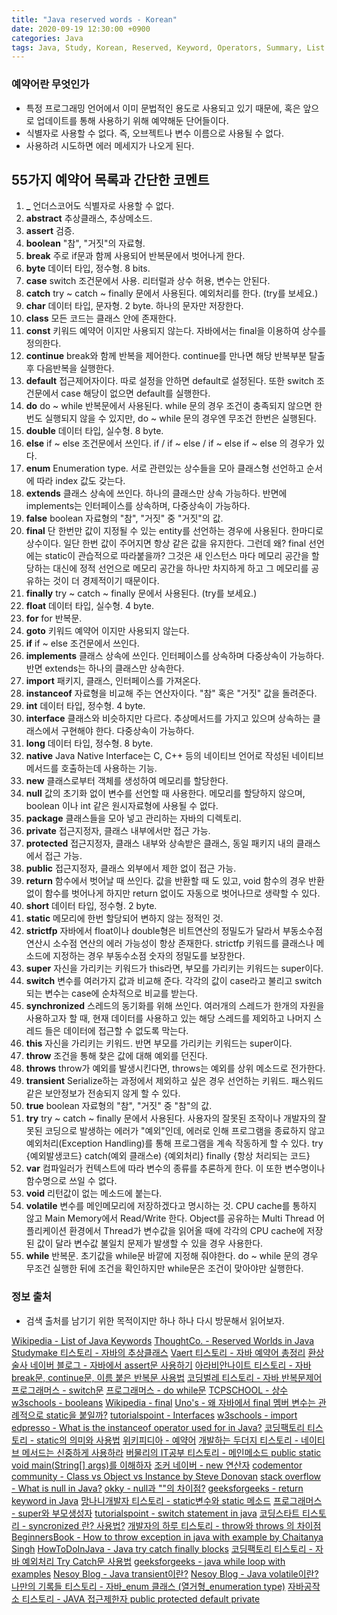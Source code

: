 ```yaml
---
title: "Java reserved words - Korean"
date: 2020-09-19 12:30:00 +0900
categories: Java
tags: Java, Study, Korean, Reserved, Keyword, Operators, Summary, List
---
```

### 예약어란 무엇인가
* 특정 프로그래밍 언어에서 이미 문법적인 용도로 사용되고 있기 때문에, 혹은 앞으로 업데이트를 통해 사용하기 위해 예약해둔 단어들이다.
* 식별자로 사용할 수 없다. 즉, 오브젝트나 변수 이름으로 사용될 수 없다.
* 사용하려 시도하면 에러 메세지가 나오게 된다.

## 55가지 예약어 목록과 간단한 코멘트

1. **_** 언더스코어도 식별자로 사용할 수 없다.
2. **abstract** 추상클래스, 추상메소드.
3. **assert** 검증.
4. **boolean** "참", "거짓"의 자료형.
5. **break** 주로 if문과 함께 사용되어 반복문에서 벗어나게 한다.
6. **byte** 데이터 타입, 정수형. 8 bits.
7. **case** switch 조건문에서 사용. 리터럴과 상수 허용, 변수는 안된다.
8. **catch** try ~ catch ~ finally 문에서 사용된다. 예외처리를 한다. (try를 보세요.)
9. **char** 데이터 타입, 문자형. 2 byte. 하나의 문자만 저장한다.
10. **class** 모든 코드는 클래스 안에 존재한다.
11. **const**  키워드 예약어 이지만 사용되지 않는다. 자바에서는 final을 이용하여 상수를 정의한다.
12. **continue** break와 함께 반복을 제어한다. continue를 만나면 해당 반복부분 탈출 후 다음반복을 실행한다.
13. **default** 접근제어자이다. 따로 설정을 안하면 default로 설정된다. 또한 switch 조건문에서 case 해당이 없으면 default를 실행한다.
14. **do** do ~ while 반복문에서 사용된다. while 문의 경우 조건이 충족되지 않으면 한번도 실행되지 않을 수 있지만, do ~ while 문의 경우엔 무조건 한번은 실행된다.
15. **double** 데이터 타입, 실수형. 8 byte.
16. **else** if ~ else 조건문에서 쓰인다. if / if ~ else / if ~ else if ~ else 의 경우가 있다.
17. **enum** Enumeration type. 서로 관련있는 상수들을 모아 클래스형 선언하고 순서에 따라 index 값도 갖는다.
18. **extends** 클래스 상속에 쓰인다. 하나의 클래스만 상속 가능하다. 반면에 implements는 인터페이스를 상속하며, 다중상속이 가능하다.
19. **false** boolean 자료형의 "참", "거짓" 중 "거짓"의 값.
20. **final** 단 한번만 값이 지정될 수 있는 entity를 선언하는 경우에 사용된다. 한마디로 상수이다. 일단 한번 값이 주어지면 항상 같은 값을 유지한다. 그런데 왜? final 선언에는 static이 관습적으로 따라붙을까? 그것은 새 인스턴스 마다 메모리 공간을 할당하는 대신에 정적 선언으로 메모리 공간을 하나만 차지하게 하고 그 메모리를 공유하는 것이 더 경제적이기 때문이다.
21. **finally** try ~ catch ~ finally 문에서 사용된다. (try를 보세요.)
22. **float** 데이터 타입, 실수형. 4 byte.
23. **for** for 반복문.
24. **goto** 키워드 예약어 이지만 사용되지 않는다.
25. **if** if ~ else 조건문에서 쓰인다.
26. **implements** 클래스 상속에 쓰인다. 인터페이스를 상속하며 다중상속이 가능하다. 반면 extends는 하나의 클래스만 상속한다.
27. **import** 패키지, 클래스, 인터페이스를 가져온다.
28. **instanceof** 자료형을 비교해 주는 연산자이다. "참" 혹은 "거짓" 값을 돌려준다.
29. **int** 데이터 타입, 정수형. 4 byte.
30. **interface** 클래스와 비슷하지만 다르다. 추상메서드를 가지고 있으며 상속하는 클래스에서 구현해야 한다. 다중상속이 가능하다.
31. **long** 데이터 타입, 정수형. 8 byte.
32. **native** Java Native Interface는 C, C++ 등의 네이티브 언어로 작성된 네이티브 메서드를 호출하는데 사용하는 기능.
33. **new** 클래스로부터 객체를 생성하여 메모리를 할당한다.
34. **null** 값의 초기화 없이 변수를 선언할 때 사용한다. 메모리를 할당하지 않으며, boolean 이나 int 같은 원시자료형에 사용될 수 없다.
35. **package** 클래스들을 모아 넣고 관리하는 자바의 디렉토리.
36. **private** 접근지정자, 클래스 내부에서만 접근 가능.
37. **protected** 접근지정자, 클래스 내부와 상속받은 클래스, 동일 패키지 내의 클래스에서 접근 가능.
38. **public** 접근지정자, 클래스 외부에서 제한 없이 접근 가능.
39. **return** 함수에서 벗어날 때 쓰인다. 값을 반환할 때 도 있고, void 함수의 경우 반환 없이 함수를 벗어나게 하지만 return 없이도 자동으로 벗어나므로 생략할 수 있다.
40. **short** 데이터 타입, 정수형. 2 byte.
41. **static** 메모리에 한번 할당되어 변하지 않는 정적인 것.
42. **strictfp** 자바에서 float이나 double형은 비트연산의 정밀도가 달라서 부동소수점 연산시 소수점 연산의 에러 가능성이 항상 존재한다. strictfp 키워드를 클래스나 메소드에 지정하는 경우 부동수소점 숫자의 정밀도를 보장한다.
43. **super** 자신을 가리키는 키워드가 this라면, 부모를 가리키는 키워드는 super이다.
44. **switch** 변수를 여러가지 값과 비교해 준다. 각각의 값이 case라고 불리고 switch되는 변수는 case에 순차적으로 비교를 받는다.
45. **synchronized** 스레드의 동기화를 위해 쓰인다. 여러개의 스레드가 한개의 자원을 사용하고자 할 때, 현재 데이터를 사용하고 있는 해당 스레드를 제외하고 나머지 스레드 들은 데이터에 접근할 수 없도록 막는다.
46. **this** 자신을 가리키는 키워드. 반면 부모를 가리키는 키워드는 super이다.
47. **throw** 조건을 통해 찾은 값에 대해 예외를 던진다.
48. **throws** throw가 예외를 발생시킨다면, throws는 예외를 상위 메소드로 전가한다.
49. **transient** Serialize하는 과정에서 제외하고 싶은 경우 선언하는 키워드. 패스워드 같은 보안정보가 전송되지 않게 할 수 있다.
50. **true** boolean 자료형의 "참", "거짓" 중 "참"의 값.
51. **try** try ~ catch ~ finally 문에서 사용된다. 사용자의 잘못된 조작이나 개발자의 잘못된 코딩으로 발생하는 에러가 "예외"인데, 에러로 인해 프로그램을 종료하지 않고 예외처리(Exception Handling)를 통해 프로그램을 계속 작동하게 할 수 있다. try {예외발생코드} catch(예외 클래스e) {예외처리} finally {항상 처리되는 코드}
52. **var** 컴파일러가 컨텍스트에 따라 변수의 종류를 추론하게 한다. 이 또한 변수명이나 함수명으로 쓰일 수 없다.
53. **void** 리턴값이 없는 메소드에 붙는다.
54. **volatile** 변수를 메인메모리에 저장하겠다고 명시하는 것. CPU cache를 통하지 않고 Main Memory에서 Read/Write 한다. Object를 공유하는 Multi Thread 어플리케이션 환경에서 Thread가 변수값을 읽어올 때에 각각의 CPU cache에 저장된 값이 달라 변수값 불일치 문제가 발생할 수 있을 경우 사용한다.
55. **while** 반복문. 초기값을 while문 바깥에 지정해 줘야한다. do ~ while 문의 경우 무조건 실행한 뒤에 조건을 확인하지만 while문은 조건이 맞아야만 실행한다.

### 정보 출처
* 검색 출처를 남기기 위한 목적이지만 하나 하나 다시 방문해서 읽어보자.

[Wikipedia - List of Java Keywords](https://en.wikipedia.org/wiki/List_of_Java_keywords)
[ThoughtCo. - Reserved Worlds in Java](https://www.thoughtco.com/reserved-words-in-java-2034200)
[Studymake 티스토리 - 자바의 추상클래스](https://studymake.tistory.com/423)
[Vaert 티스토리 - 자바 예약어 총정리](https://vaert.tistory.com/106)
[환상술사 네이버 블로그 - 자바에서 assert문 사용하기](https://blog.naver.com/fantaxis/120121450365)
[아라비안나이트 티스토리 - 자바 break문, continue문, 이름 붙은 반복문 사용법](https://arabiannight.tistory.com/entry/%EC%9E%90%EB%B0%94Java-break%EB%AC%B8-contunue%EB%AC%B8-%EC%9D%B4%EB%A6%84-%EB%B6%99%EC%9D%80-%EB%B0%98%EB%B3%B5%EB%AC%B8-%EC%82%AC%EC%9A%A9%EB%B2%95)
[코딩벌레 티스토리 - 자바 반복문제어](https://dpdpwl.tistory.com/95)
[프로그래머스 - switch문](https://programmers.co.kr/learn/courses/5/lessons/119)
[프로그래머스 - do while문](https://programmers.co.kr/learn/courses/5/lessons/121)
[TCPSCHOOL - 상수](http://tcpschool.com/java/java_datatype_constant)
[w3schools - booleans](https://www.w3schools.com/java/java_booleans.asp)
[Wikipedia - final](https://en.wikipedia.org/wiki/Final_(Java))
[Uno's - 왜 자바에서 final 멤버 변수는 관례적으로 static을 붙일까?](https://djkeh.github.io/articles/Why-should-final-member-variables-be-conventionally-static-in-Java-kor/)
[tutorialspoint - Interfaces](https://www.tutorialspoint.com/java/java_interfaces.htm)
[w3schools - import](https://www.w3schools.com/java/ref_keyword_import.asp)
[edpresso - What is the instanceof operator used for in Java?](https://www.educative.io/edpresso/what-is-the-instanceof-operator-used-for-in-java)
[코딩팩토리 티스토리 - static의 의미와 사용법](https://coding-factory.tistory.com/524)
[위키피디아 - 예약어](https://ko.wikipedia.org/wiki/%EC%98%88%EC%95%BD%EC%96%B4)
[개발하는 두더지 티스토리 - 네이티브 메서드는 신중하게 사용하라](https://duzi077.tistory.com/252)
[버물리의 IT공부 티스토리 - 메인메소드 public static void main(String[] args)를 이해하자](https://javacpro.tistory.com/11)
[조커 네이버 - new 연산자](https://blog.naver.com/heartflow89/220955262405)
[codementor community - Class vs Object vs Instance by Steve Donovan](https://www.codementor.io/@stevedonovan/class-vs-object-vs-instance-14i2s2lu6r#comments-14i2s2lu6r)
[stack overflow - What is null in Java?](https://stackoverflow.com/questions/2707322/what-is-null-in-java/)
[okky - null과 \"\"의 차이점?](https://okky.kr/article/39792)
[geeksforgeeks - return keyword in Java](https://www.geeksforgeeks.org/return-keyword-java/)
[망나니개발자 티스토리 - static변수와 static 메소드](https://mangkyu.tistory.com/47)
[프로그래머스 - super와 부모생성자](https://programmers.co.kr/learn/courses/5/lessons/192)
[tutorialspoint - switch statement in java](https://www.tutorialspoint.com/java/switch_statement_in_java.htm)
[코딩스타트 티스토리 - syncronized 란? 사용법?](https://coding-start.tistory.com/68)
[개발자의 하루 티스토리 - throw와 throws 의 차이점](https://vitalholic.tistory.com/246)
[BeginnersBook - How to throw exception in java with example by Chaitanya Singh](https://beginnersbook.com/2013/04/throw-in-java/)
[HowToDoInJava - Java try catch finally blocks](https://howtodoinjava.com/java/exception-handling/try-catch-finally)
[코딩팩토리 티스토리 - 자바 예외처리 Try Catch문 사용법](https://coding-factory.tistory.com/280)
[geeksforgeeks - java while loop with examples](https://www.geeksforgeeks.org/java-while-loop-with-examples/)
[Nesoy Blog - Java transient이란?](https://nesoy.github.io/articles/2018-06/Java-transient)
[Nesoy Blog - Java volatile이란?](https://nesoy.github.io/articles/2018-06/Java-volatile)
[나만의 기록들 티스토리 - 자바_enum 클래스 (열거형_enumeration type)](https://mine-it-record.tistory.com/204)
[자바공작소 티스토리 - JAVA 접근제한자 public protected default private](https://javaplant.tistory.com/20)